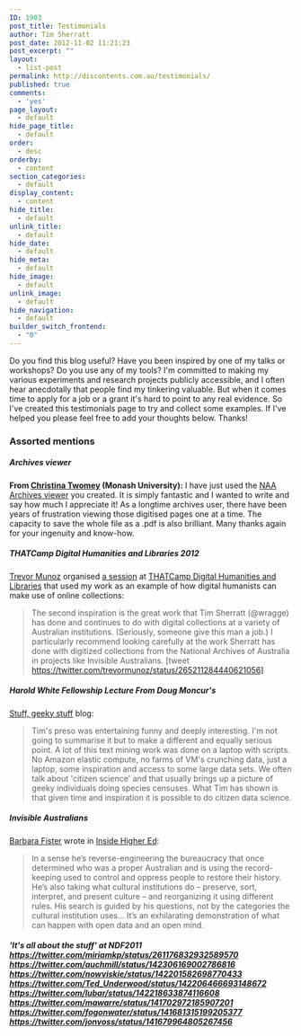```yaml
---
ID: 1903
post_title: Testimonials
author: Tim Sherratt
post_date: 2012-11-02 11:21:23
post_excerpt: ""
layout:
  - list-post
permalink: http://discontents.com.au/testimonials/
published: true
comments:
  - 'yes'
page_layout:
  - default
hide_page_title:
  - default
order:
  - desc
orderby:
  - content
section_categories:
  - default
display_content:
  - content
hide_title:
  - default
unlink_title:
  - default
hide_date:
  - default
hide_meta:
  - default
hide_image:
  - default
unlink_image:
  - default
hide_navigation:
  - default
builder_switch_frontend:
  - "0"
---
```

Do you find this blog useful? Have you been inspired by one of my talks or workshops? Do you use any of my tools? I'm committed to making my various experiments and research projects publicly accessible, and I often hear anecdotally that people find my tinkering valuable. But when it comes time to apply for a job or a grant it's hard to point to any real evidence. So I've created this testimonials page to try and collect some examples. If I've helped you please feel free to add your thoughts below. Thanks! 
### Assorted mentions

##### Archives viewer

**From [Christina Twomey][1] (Monash University):** I have just used the [NAA Archives viewer][2] you created. It is simply fantastic and I wanted to write and say how much I appreciate it! As a longtime archives user, there have been years of frustration viewing those digitised pages one at a time. The capacity to save the whole file as a .pdf is also brilliant. Many thanks again for your ingenuity and know-how. 
##### THATCamp Digital Humanities and Libraries 2012

[Trevor Munoz][3] organised [a session][4] at [THATCamp Digital Humanities and Libraries][5] that used my work as an example of how digital humanists can make use of online collections: 
> The second inspiration is the great work that Tim Sherratt (@wragge) has done and continues to do with digital collections at a variety of Australian institutions. (Seriously, someone give this man a job.) I particularly recommend looking carefully at the work Sherratt has done with digitized collections from the National Archives of Australia in projects like Invisible Australians. [tweet https://twitter.com/trevormunoz/status/265211284440621056] 
##### Harold White Fellowship Lecture From Doug Moncur's 

[Stuff, geeky stuff][6] blog: 
> Tim's preso was entertaining funny and deeply interesting. I'm not going to summarise it but to make a different and equally serious point. A lot of this text mining work was done on a laptop with scripts. No Amazon elastic compute, no farms of VM's crunching data, just a laptop, some inspiration and access to some large data sets. We often talk about 'citizen science' and that usually brings up a picture of geeky individuals doing species censuses. What Tim has shown is that given time and inspiration it is possible to do citizen data science.
##### Invisible Australians

[Barbara Fister][7] wrote in [Inside Higher Ed][8]: 
> In a sense he’s reverse-engineering the bureaucracy that once determined who was a proper Australian and is using the record-keeping used to control and oppress people to restore their history. He’s also taking what cultural institutions do – preserve, sort, interpret, and present culture – and reorganizing it using different rules. His search is guided by his questions, not by the categories the cultural institution uses... It’s an exhilarating demonstration of what can happen with open data and an open mind.
##### 'It's all about the stuff' at NDF2011 https://twitter.com/miriamkp/status/261176832932589570 https://twitter.com/auchmill/status/142306169002786816 https://twitter.com/nowviskie/status/142201582698770433 https://twitter.com/Ted_Underwood/status/142206466693148672 https://twitter.com/lubar/status/142218633874116608 https://twitter.com/mawarre/status/141702972185907201 https://twitter.com/fogonwater/status/141681315199205377 https://twitter.com/jonvoss/status/141679964805267456

 [1]: http://profiles.arts.monash.edu.au/christina-twomey/
 [2]: http://dhistory.org/archives/naa/
 [3]: https://twitter.com/trevormunoz
 [4]: http://dhlib2012.thatcamp.org/11/03/lets-dump-out-all-the-crayons-and-make-a-mess-or-how-long-would-it-take-to-get-at-all-the-cool-digital-stuff-our-libraries-have/
 [5]: http://dhlib2012.thatcamp.org/
 [6]: http://knowledgegeek.blogspot.com.au/2012/05/mining-for-meanings.html
 [7]: https://twitter.com/bfister
 [8]: http://www.insidehighered.com/blogs/library-babel-fish/%E2%80%9Cambitious-unfunded-and-possible%E2%80%9D